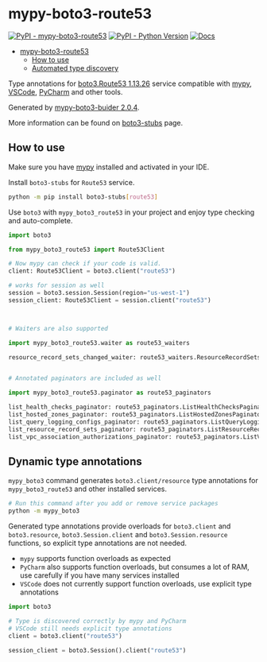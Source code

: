 # mypy-boto3-route53

[![PyPI - mypy-boto3-route53](https://img.shields.io/pypi/v/mypy-boto3-route53.svg?color=blue)](https://pypi.org/project/mypy-boto3-route53)
[![PyPI - Python Version](https://img.shields.io/pypi/pyversions/mypy-boto3-route53.svg?color=blue)](https://pypi.org/project/mypy-boto3-route53)
[![Docs](https://img.shields.io/readthedocs/mypy-boto3-builder.svg?color=blue)](https://mypy-boto3-builder.readthedocs.io/)

- [mypy-boto3-route53](#mypy-boto3-route53)
  - [How to use](#how-to-use)
  - [Automated type discovery](#automated-type-discovery)

Type annotations for
[boto3.Route53 1.13.26](https://boto3.amazonaws.com/v1/documentation/api/1.13.26/reference/services/route53.html#Route53) service
compatible with [mypy](https://github.com/python/mypy), [VSCode](https://code.visualstudio.com/),
[PyCharm](https://www.jetbrains.com/pycharm/) and other tools.

Generated by [mypy-boto3-buider 2.0.4](https://github.com/vemel/mypy_boto3_builder).

More information can be found on [boto3-stubs](https://pypi.org/project/boto3-stubs/) page.

## How to use

Make sure you have [mypy](https://github.com/python/mypy) installed and activated in your IDE.

Install `boto3-stubs` for `Route53` service.

```bash
python -m pip install boto3-stubs[route53]
```

Use `boto3` with `mypy_boto3_route53` in your project and enjoy type checking and auto-complete.

```python
import boto3

from mypy_boto3_route53 import Route53Client

# Now mypy can check if your code is valid.
client: Route53Client = boto3.client("route53")

# works for session as well
session = boto3.session.Session(region="us-west-1")
session_client: Route53Client = session.client("route53")



# Waiters are also supported

import mypy_boto3_route53.waiter as route53_waiters

resource_record_sets_changed_waiter: route53_waiters.ResourceRecordSetsChangedWaiter = client.get_waiter("resource_record_sets_changed")


# Annotated paginators are included as well

import mypy_boto3_route53.paginator as route53_paginators

list_health_checks_paginator: route53_paginators.ListHealthChecksPaginator = client.get_paginator("list_health_checks")
list_hosted_zones_paginator: route53_paginators.ListHostedZonesPaginator = client.get_paginator("list_hosted_zones")
list_query_logging_configs_paginator: route53_paginators.ListQueryLoggingConfigsPaginator = client.get_paginator("list_query_logging_configs")
list_resource_record_sets_paginator: route53_paginators.ListResourceRecordSetsPaginator = client.get_paginator("list_resource_record_sets")
list_vpc_association_authorizations_paginator: route53_paginators.ListVPCAssociationAuthorizationsPaginator = client.get_paginator("list_vpc_association_authorizations")
```

## Dynamic type annotations

`mypy_boto3` command generates `boto3.client/resource` type annotations for
`mypy_boto3_route53` and other installed services.

```bash
# Run this command after you add or remove service packages
python -m mypy_boto3
```

Generated type annotations provide overloads for `boto3.client` and `boto3.resource`,
`boto3.Session.client` and `boto3.Session.resource` functions,
so explicit type annotations are not needed.

- `mypy` supports function overloads as expected
- `PyCharm` also supports function overloads, but consumes a lot of RAM, use carefully if you have many services installed
- `VSCode` does not currently support function overloads, use explicit type annotations

```python
import boto3

# Type is discovered correctly by mypy and PyCharm
# VSCode still needs explicit type annotations
client = boto3.client("route53")

session_client = boto3.Session().client("route53")
```